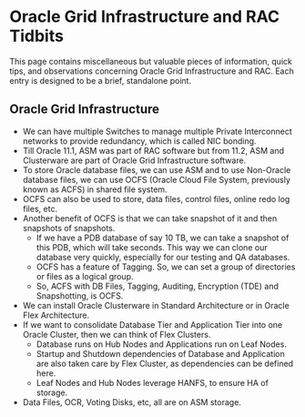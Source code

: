 # Oracle Grid Infrastructure and RAC Tidbits

This page contains miscellaneous but valuable pieces of information, quick tips, and observations concerning Oracle Grid Infrastructure and RAC. Each entry is designed to be a brief, standalone point.

## Oracle Grid Infrastructure

* We can have multiple Switches to manage multiple Private Interconnect networks to provide redundancy, which is called NIC bonding.
* Till Oracle 11.1, ASM was part of RAC software but from 11.2, ASM and Clusterware are part of Oracle Grid Infrastructure software.
* To store Oracle database files, we can use ASM and to use Non-Oracle database files, we can use OCFS (Oracle Cloud File System, previously known as ACFS) in shared file system.
* OCFS can also be used to store, data files, control files, online redo log files, etc.
* Another benefit of OCFS is that we can take snapshot of it and then snapshots of snapshots.
  * If we have a PDB database of say 10 TB, we can take a snapshot of this PDB, which will take seconds. This way we can clone our database very quickly, especially for our testing and QA databases.
  * OCFS has a feature of Tagging. So, we can set a group of directories or files as a logical group.
  * So, ACFS with DB Files, Tagging, Auditing, Encryption (TDE) and Snapshotting, is OCFS.
* We can install Oracle Clusterware in Standard Architecture or in Oracle Flex Architecture.
* If we want to consolidate Database Tier and Application Tier into one Oracle Cluster, then we can think of Flex Clusters.
  * Database runs on Hub Nodes and Applications run on Leaf Nodes.
  * Startup and Shutdown dependencies of Database and Application are also taken care by Flex Cluster, as dependencies can be defined here.
  * Leaf Nodes and Hub Nodes leverage HANFS, to ensure HA of storage.
* Data Files, OCR, Voting Disks, etc, all are on ASM storage.